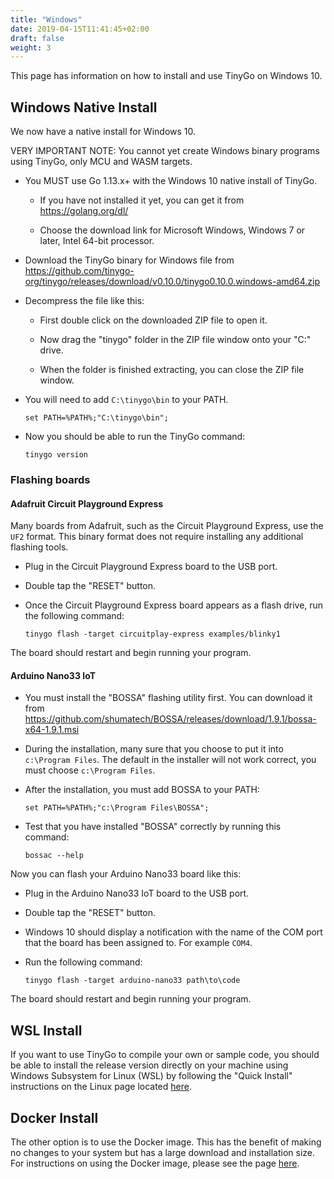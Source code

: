 ```yaml
---
title: "Windows"
date: 2019-04-15T11:41:45+02:00
draft: false
weight: 3
---
```


This page has information on how to install and use TinyGo on Windows 10.

## Windows Native Install

We now have a native install for Windows 10.

VERY IMPORTANT NOTE: You cannot yet create Windows binary programs using TinyGo, only MCU and WASM targets.

- You MUST use Go 1.13.x+ with the Windows 10 native install of TinyGo.

    - If you have not installed it yet, you can get it from https://golang.org/dl/

    - Choose the download link for Microsoft Windows, Windows 7 or later, Intel 64-bit processor.

- Download the TinyGo binary for Windows file from https://github.com/tinygo-org/tinygo/releases/download/v0.10.0/tinygo0.10.0.windows-amd64.zip

- Decompress the file like this:

    - First double click on the downloaded ZIP file to open it.

    - Now drag the "tinygo" folder in the ZIP file window onto your "C:" drive.

    - When the folder is finished extracting, you can close the ZIP file window.

- You will need to add `C:\tinygo\bin` to your PATH.

    ```shell
    set PATH=%PATH%;"C:\tinygo\bin";
    ```

- Now you should be able to run the TinyGo command:

    ```
    tinygo version
    ```

### Flashing boards

#### Adafruit Circuit Playground Express

Many boards from Adafruit, such as the Circuit Playground Express, use the `UF2` format. This binary format does not require installing any additional flashing tools.

- Plug in the Circuit Playground Express board to the USB port.

- Double tap the "RESET" button.

- Once the Circuit Playground Express board appears as a flash drive, run the following command:

    ```shell
    tinygo flash -target circuitplay-express examples/blinky1
    ```

The board should restart and begin running your program.

#### Arduino Nano33 IoT

- You must install the "BOSSA" flashing utility first. You can download it from https://github.com/shumatech/BOSSA/releases/download/1.9.1/bossa-x64-1.9.1.msi

- During the installation, many sure that you choose to put it into `c:\Program Files`. The default in the installer will not work correct, you must choose `c:\Program Files`.

- After the installation, you must add BOSSA to your PATH:

    ```shell
    set PATH=%PATH%;"c:\Program Files\BOSSA";
    ```

- Test that you have installed "BOSSA" correctly by running this command:

    ```shell
    bossac --help
    ```

Now you can flash your Arduino Nano33 board like this:

- Plug in the Arduino Nano33 IoT board to the USB port.

- Double tap the "RESET" button.

- Windows 10 should display a notification with the name of the COM port that the board has been assigned to. For example `COM4`.

- Run the following command:

    ```shell
    tinygo flash -target arduino-nano33 path\to\code
    ```

The board should restart and begin running your program.

## WSL Install

If you want to use TinyGo to compile your own or sample code, you should be able to install the release version directly on your machine using Windows Subsystem for Linux (WSL) by following the "Quick Install" instructions on the Linux page located [here](../linux).

## Docker Install

The other option is to use the Docker image. This has the benefit of making no changes to your system but has a large download and installation size. For instructions on using the Docker image, please see the page [here](../using-docker).
